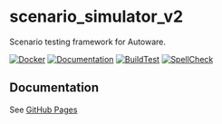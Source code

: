 # scenario_simulator_v2

Scenario testing framework for Autoware.

[![Docker](https://github.com/tier4/scenario_simulator_v2/actions/workflows/Docker.yaml/badge.svg)](https://github.com/tier4/scenario_simulator_v2/actions/workflows/Docker.yaml)
[![Documentation](https://github.com/tier4/scenario_simulator_v2/actions/workflows/Documentation.yaml/badge.svg)](https://github.com/tier4/scenario_simulator_v2/actions/workflows/Documentation.yaml)
[![BuildTest](https://github.com/tier4/scenario_simulator_v2/actions/workflows/BuildAndRun.yaml/badge.svg)](https://github.com/tier4/scenario_simulator_v2/actions/workflows/BuildAndRun.yaml)
[![SpellCheck](https://github.com/tier4/scenario_simulator_v2/actions/workflows/SpellCheck.yaml/badge.svg)](https://github.com/tier4/scenario_simulator_v2/actions/workflows/SpellCheck.yaml)

## Documentation

See [GitHub Pages](https://tier4.github.io/scenario_simulator_v2-docs/)
